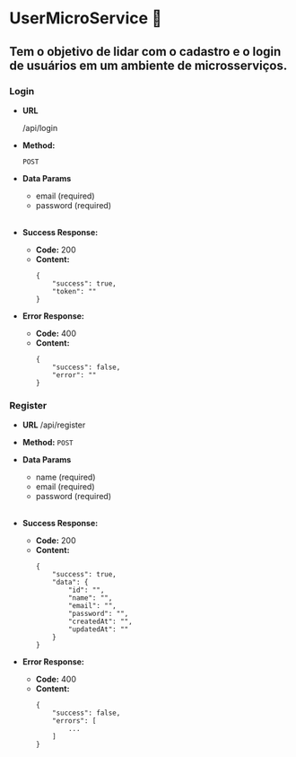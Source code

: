 # UserMicroService 👥
## Tem o objetivo de lidar com o cadastro e o login de usuários em um ambiente de microsserviços.


### **Login**
* **URL**

    /api/login

* **Method:**
  
  `POST`

* **Data Params**
    * email (required)
    * password (required)
  
    <br />

* **Success Response:**
  * **Code:** 200 <br />
  * **Content:** 
    ``` 
    { 
        "success": true,
        "token": ""
    }
    ```
 
* **Error Response:**
  * **Code:** 400 <br /> 
  * **Content:** 
    ``` 
    { 
        "success": false,
        "error": ""
    }
    ```

### **Register**
* **URL**
    /api/register

* **Method:**
  `POST`

* **Data Params**
    * name (required)
    * email (required)
    * password (required)
  
    <br />

* **Success Response:**
  * **Code:** 200 <br />
  * **Content:** 
    ``` 
    { 
        "success": true,
        "data": {
            "id": "",
            "name": "",
            "email": "",
            "password": "",
            "createdAt": "",
            "updatedAt": ""
        }
    }
    ```
 
* **Error Response:**
  * **Code:** 400 <br /> 
  * **Content:** 
    ``` 
    { 
        "success": false,
        "errors": [
            ...
        ]
    }
    ```